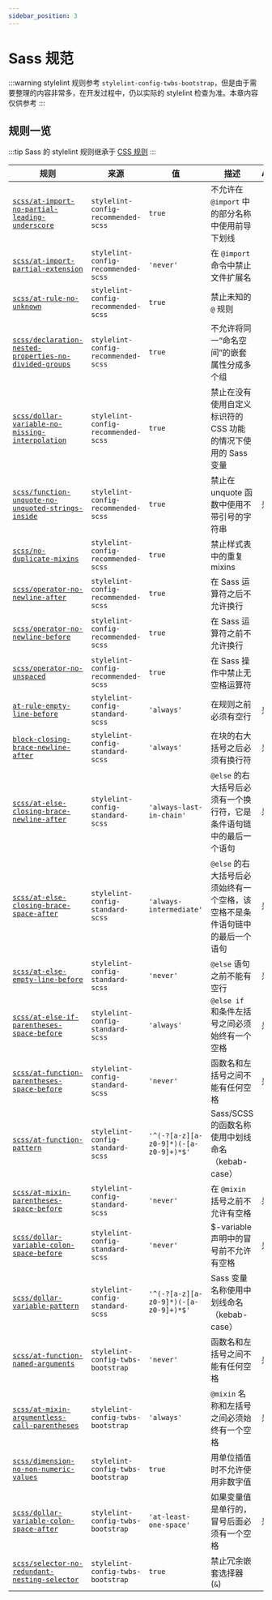 ```yaml
---
sidebar_position: 3
---
```


# Sass 规范

:::warning
stylelint 规则参考 `stylelint-config-twbs-bootstrap`，但是由于需要整理的内容非常多，在开发过程中，仍以实际的 stylelint 检查为准。本章内容仅供参考
:::

## 规则一览

:::tip
Sass 的 stylelint 规则继承于 [CSS 规则](/docs/specification/code/css)
:::

| 规则                                                                                                                                                                                         | 来源                                  | 值                                     | 描述                                         | Autofixable |
|--------------------------------------------------------------------------------------------------------------------------------------------------------------------------------------------|-------------------------------------|---------------------------------------|--------------------------------------------|-------------|
| [`scss/at-import-no-partial-leading-underscore`](https://github.com/stylelint-scss/stylelint-scss/blob/master/src/rules/at-import-no-partial-leading-underscore/README.md)                 | `stylelint-config-recommended-scss` | `true`                                | 不允许在 `@import` 中的部分名称中使用前导下划线              |             |
| [`scss/at-import-partial-extension`](https://github.com/stylelint-scss/stylelint-scss/blob/master/src/rules/at-import-partial-extension/README.md)                                         | `stylelint-config-recommended-scss` | `'never'`                             | 在 `@import` 命令中禁止文件扩展名                     |             |
| [`scss/at-rule-no-unknown`](https://github.com/stylelint-scss/stylelint-scss/blob/master/src/rules/at-rule-no-unknown/README.md)                                                           | `stylelint-config-recommended-scss` | `true`                                | 禁止未知的 `@` 规则                               |             |
| [`scss/declaration-nested-properties-no-divided-groups`](https://github.com/stylelint-scss/stylelint-scss/blob/master/src/rules/declaration-nested-properties-no-divided-groups/README.md) | `stylelint-config-recommended-scss` | `true`                                | 不允许将同一“命名空间”的嵌套属性分成多个组                     |             |
| [`scss/dollar-variable-no-missing-interpolation`](https://github.com/stylelint-scss/stylelint-scss/blob/master/src/rules/dollar-variable-no-missing-interpolation/README.md)               | `stylelint-config-recommended-scss` | `true`                                | 禁止在没有使用自定义标识符的 CSS 功能的情况下使用的 Sass 变量       |             |
| [`scss/function-unquote-no-unquoted-strings-inside`](https://github.com/stylelint-scss/stylelint-scss/blob/master/src/rules/function-unquote-no-unquoted-strings-inside/README.md)         | `stylelint-config-recommended-scss` | `true`                                | 禁止在 unquote 函数中使用不带引号的字符串                  | 是           |
| [`scss/no-duplicate-mixins`](https://github.com/stylelint-scss/stylelint-scss/blob/master/src/rules/no-duplicate-mixins/README.md)                                                         | `stylelint-config-recommended-scss` | `true`                                | 禁止样式表中的重复 mixins                           |             |
| [`scss/operator-no-newline-after`](https://github.com/stylelint-scss/stylelint-scss/blob/master/src/rules/operator-no-newline-after/README.md)                                             | `stylelint-config-recommended-scss` | `true`                                | 在 Sass 运算符之后不允许换行                          |             |
| [`scss/operator-no-newline-before`](https://github.com/stylelint-scss/stylelint-scss/blob/master/src/rules/operator-no-newline-before/README.md)                                           | `stylelint-config-recommended-scss` | `true`                                | 在 Sass 运算符之前不允许换行                          |             |
| [`scss/operator-no-unspaced`](https://github.com/stylelint-scss/stylelint-scss/blob/master/src/rules/operator-no-unspaced/README.md)                                                       | `stylelint-config-recommended-scss` | `true`                                | 在 Sass 操作中禁止无空格运算符                         |             |
| [`at-rule-empty-line-before`](https://stylelint.io/user-guide/rules/list/at-rule-empty-line-before/)                                                                                       | `stylelint-config-standard-scss`    | `'always'`                            | 在规则之前必须有空行                                 | 是           |
| [`block-closing-brace-newline-after`](https://stylelint.io/user-guide/rules/list/at-rule-empty-line-before/)                                                                               | `stylelint-config-standard-scss`    | `'always'`                            | 在块的右大括号之后必须有换行符                            | 是           |
| [`scss/at-else-closing-brace-newline-after`](https://github.com/stylelint-scss/stylelint-scss/blob/master/src/rules/at-else-closing-brace-newline-after/README.md)                         | `stylelint-config-standard-scss`    | `'always-last-in-chain'`              | `@else` 的右大括号后必须有一个换行符，它是条件语句链中的最后一个语句     | 是           |
| [`scss/at-else-closing-brace-space-after`](https://github.com/stylelint-scss/stylelint-scss/blob/master/src/rules/at-else-closing-brace-space-after/README.md)                             | `stylelint-config-standard-scss`    | `'always-intermediate'`               | `@else` 的右大括号后必须始终有一个空格，该空格不是条件语句链中的最后一个语句 | 是           |
| [`scss/at-else-empty-line-before`](https://github.com/stylelint-scss/stylelint-scss/blob/master/src/rules/at-else-empty-line-before/README.md)                                             | `stylelint-config-standard-scss`    | `'never'`                             | `@else` 语句之前不能有空行                          | 是           |
| [`scss/at-else-if-parentheses-space-before`](https://github.com/stylelint-scss/stylelint-scss/blob/master/src/rules/at-else-if-parentheses-space-before/README.md)                         | `stylelint-config-standard-scss`    | `'always'`                            | `@else if` 和条件左括号之间必须始终有一个空格               | 是           |
| [`scss/at-function-parentheses-space-before`](https://github.com/stylelint-scss/stylelint-scss/blob/master/src/rules/at-function-parentheses-space-before/README.md)                       | `stylelint-config-standard-scss`    | `'never'`                             | 函数名和左括号之间不能有任何空格                           | 是           |
| [`scss/at-function-pattern`](https://github.com/stylelint-scss/stylelint-scss/blob/master/src/rules/at-function-pattern/README.md)                                                         | `stylelint-config-standard-scss`    | `'^(-?[a-z][a-z0-9]*)(-[a-z0-9]+)*$'` | Sass/SCSS 的函数名称使用中划线命名（kebab-case）         |             |
| [`scss/at-mixin-parentheses-space-before`](https://github.com/stylelint-scss/stylelint-scss/blob/master/src/rules/at-mixin-parentheses-space-before/README.md)                             | `stylelint-config-standard-scss`    | `'never'`                             | 在 `@mixin` 括号之前不允许有空格                      | 是           |
| [`scss/dollar-variable-colon-space-before`](https://github.com/stylelint-scss/stylelint-scss/blob/master/src/rules/dollar-variable-colon-space-before/README.md)                           | `stylelint-config-standard-scss`    | `'never'`                             | $-variable 声明中的冒号前不允许有空格                   | 是           |
| [`scss/dollar-variable-pattern`](https://github.com/stylelint-scss/stylelint-scss/blob/master/src/rules/dollar-variable-pattern/README.md)                                                 | `stylelint-config-standard-scss`    | `'^(-?[a-z][a-z0-9]*)(-[a-z0-9]+)*$'` | Sass 变量名称使用中划线命名（kebab-case）               |             |
| [`scss/at-function-named-arguments`](https://github.com/stylelint-scss/stylelint-scss/blob/master/src/rules/at-function-named-arguments/README.md)                                         | `stylelint-config-twbs-bootstrap`   | `'never'`                             | 函数名和左括号之间不能有任何空格                           | 是           |
| [`scss/at-mixin-argumentless-call-parentheses`](https://github.com/stylelint-scss/stylelint-scss/blob/master/src/rules/at-mixin-parentheses-space-before/README.md)                        | `stylelint-config-twbs-bootstrap`   | `'always'`                            | `@mixin` 名称和左括号之间必须始终有一个空格                 | 是           |
| [`scss/dimension-no-non-numeric-values`](https://github.com/stylelint-scss/stylelint-scss/blob/master/src/rules/dimension-no-non-numeric-values/README.md)                                 | `stylelint-config-twbs-bootstrap`   | `true`                                | 用单位插值时不允许使用非数字值                            |             |
| [`scss/dollar-variable-colon-space-after`](https://github.com/stylelint-scss/stylelint-scss/blob/master/src/rules/dollar-variable-colon-space-after/README.md)                             | `stylelint-config-twbs-bootstrap`   | `'at-least-one-space'`                | 如果变量值是单行的，冒号后面必须有一个空格                      | 是           |
| [`scss/selector-no-redundant-nesting-selector`](https://github.com/stylelint-scss/stylelint-scss/blob/master/src/rules/selector-no-redundant-nesting-selector/README.md)                   | `stylelint-config-twbs-bootstrap`   | `true`                                | 禁止冗余嵌套选择器 (`&`)                            |             |
